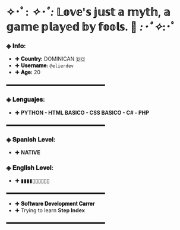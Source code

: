 # ✧･ﾟ: *✧･ﾟ:* 𝕃𝕠𝕧𝕖'𝕤 𝕛𝕦𝕤𝕥 𝕒 𝕞𝕪𝕥𝕙, 𝕒 𝕘𝕒𝕞𝕖 𝕡𝕝𝕒𝕪𝕖𝕕 𝕓𝕪 𝕗𝕠𝕠𝕝𝕤. 🥀 *:･ﾟ✧*:･ﾟ


### ◈ 𝐈𝐧𝐟𝐨: 
- ✚ **𝐂𝐨𝐮𝐧𝐭𝐫𝐲:** DOMINICAN 🇩🇴
- ✚ **𝐔𝐬𝐞𝐫𝐧𝐚𝐦𝐞:** `@elierdev`
- ✚ **𝐀𝐠𝐞:** 20

▬▬▬▬▬▬▬▬▬▬▬▬▬▬▬▬▬▬▬

### ◈ 𝐋𝐞𝐧𝐠𝐮𝐚𝐣𝐞𝐬: 
- ✚ **PYTHON - HTML BASICO - CSS BASICO - C# - PHP**

▬▬▬▬▬▬▬▬▬▬▬▬▬▬▬▬▬▬▬

### ◈ 𝐒𝐩𝐚𝐧𝐢𝐬𝐡 𝐋𝐞𝐯𝐞𝐥:
- ✚ **NATIVE**

### ◈ 𝐄𝐧𝐠𝐥𝐢𝐬𝐡 𝐋𝐞𝐯𝐞𝐥:
- ✚ ▮▮▮▮▯▯▯▯▯▯

▬▬▬▬▬▬▬▬▬▬▬▬▬▬▬▬▬▬▬

- ✚ **𝐒𝐨𝐟𝐭𝐰𝐚𝐫𝐞 𝐃𝐞𝐯𝐞𝐥𝐨𝐩𝐦𝐞𝐧𝐭 𝐂𝐚𝐫𝐫𝐞𝐫**
- ✚ Trying to learn **Step Index**

▬▬▬▬▬▬▬▬▬▬▬▬▬▬▬▬▬▬▬

